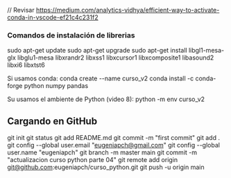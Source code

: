 // Revisar https://medium.com/analytics-vidhya/efficient-way-to-activate-conda-in-vscode-ef21c4c231f2

### Comandos de instalación de librerias 
sudo apt-get update
sudo apt-get upgrade
sudo apt-get install libgl1-mesa-glx libglu1-mesa libxrandr2 libxss1 libxcursor1 libxcomposite1 libasound2 libxi6 libxtst6


Si usamos conda:
conda create --name curso_v2
conda install -c conda-forge python numpy pandas

Su usamos el ambiente de Python (video 8):
python -m env curso_v2 

## Cargando en GitHub
git init
git status
git add README.md
git commit -m "first commit"
git add .
git config --global user.email "eugeniapch@gmail.com"
git config --global user.name "eugeniapch"
git branch -m master main
git commit -m "actualizacion curso python parte 04"
git remote add origin git@github.com:eugeniapch/curso_python.git
git push -u origin main